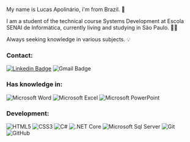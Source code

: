 My name is Lucas Apolinário, i'm from Brazil. 🎉

I am a student of the technical course Systems Development at Escola SENAI de Informática, currently living and studying in São Paulo. 🤹‍♂️

Always seeking knowledge in various subjects. 💡

### Contact:

[![Linkedin Badge](https://img.shields.io/badge/-Lucas%20Apolinário-%231572B6?style=flat-square&logo=Linkedin&logoColor=white&link=https://www.linkedin.com/in/luqonhas/)](https://www.linkedin.com/in/luqonhas/)
![Gmail Badge](https://img.shields.io/badge/-apolinariodev@gmail.com-CC2927?style=flat-square&logo=Gmail&logoColor=white)

### Has knowledge in:

![Microsoft Word](https://img.shields.io/badge/Microsoft_Word-2B579A?style=flat-square&logo=microsoft-word&logoColor=white)
![Microsoft Excel](https://img.shields.io/badge/Microsoft_Excel-217346?style=flat-square&logo=microsoft-excel&logoColor=white)
![Microsoft PowerPoint](https://img.shields.io/badge/Microsoft_PowerPoint-B7472A?style=flat-square&logo=microsoft-powerpoint&logoColor=white)

### Development:

![HTML5](https://img.shields.io/badge/-HTML5-%23E44D27?style=flat-square&logo=html5&logoColor=ffffff)
![CSS3](https://img.shields.io/badge/-CSS3-%231572B6?style=flat-square&logo=css3)
![C#](https://img.shields.io/badge/C%23-239120?style=flat-square&logo=c-sharp&logoColor=white)
![.NET Core](https://img.shields.io/badge/.NET-5C2D91?style=flat-square&logo=.net&logoColor=white)
![Microsoft Sql Server](https://img.shields.io/badge/-Sql%20Server-CC2927?style=flat-square&logo=microsoft-sql-server&logoColor=ffffff)
![Git](https://img.shields.io/badge/Git-F05032?style=flat-square&logo=git&logoColor=white)
![GitHub](https://img.shields.io/badge/GitHub-100000?style=flat-square&logo=github&logoColor=white)
